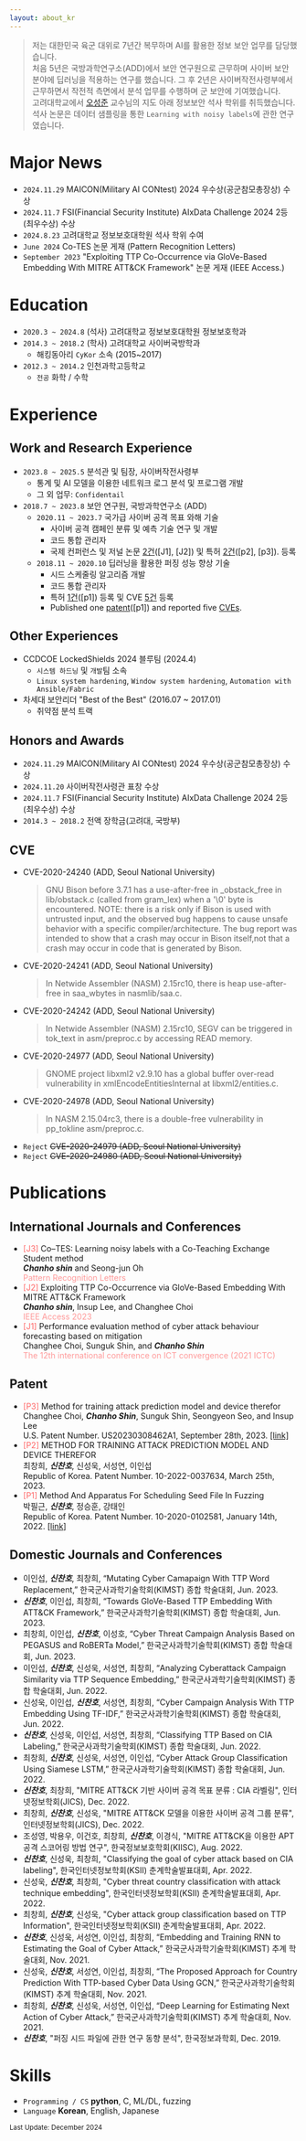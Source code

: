 ```yaml
---
layout: about_kr
---
```


> 저는 대한민국 육군 대위로 7년간 복무하며 AI를 활용한 정보 보안 업무를 담당했습니다.  
> 처음 5년은 국방과학연구소(ADD)에서 보안 연구원으로 근무하며 사이버 보안 분야에 딥러닝을 적용하는 연구를 했습니다.
> 그 후 2년은 사이버작전사령부에서 근무하면서 작전적 측면에서 분석 업무를 수행하며 군 보안에 기여했습니다.  
> 고려대학교에서 [오성준](https://scholar.google.co.kr/citations?user=ebq6ex0AAAAJ) 교수님의 지도 아래 정보보안 석사 학위를 취득했습니다.
> 석사 논문은 데이터 샘플링을 통한 `Learning with noisy labels`에 관한 연구였습니다.


# Major News

- `2024.11.29` MAICON(Military AI CONtest) 2024 우수상(공군참모총장상) 수상
- `2024.11.7` FSI(Financial Security Institute) AIxData Challenge 2024 2등(최우수상) 수상
- `2024.8.23` 고려대학교 정보보호대학원 석사 학위 수여
- `June 2024` Co-TES 논문 게재 (Pattern Recognition Letters)
- `September 2023` "Exploiting TTP Co-Occurrence via GloVe-Based Embedding With MITRE ATT&CK Framework" 논문 게재 (IEEE Access.)

# Education

- `2020.3 ~ 2024.8` (석사) 고려대학교 정보보호대학원 정보보호학과 
- `2014.3 ~ 2018.2` (학사) 고려대학교 사이버국방학과 
    - 해킹동아리 `CyKor` 소속 (2015~2017)
- `2012.3 ~ 2014.2` 인천과학고등학교 
    - `전공` 화학 / 수학

# Experience
## Work and Research Experience

- `2023.8 ~ 2025.5` 분석관 및 팀장, 사이버작전사령부
  - 통계 및 AI 모델을 이용한 네트워크 로그 분석 및 프로그램 개발
  - 그 외 업무: `Confidentail` 
- `2018.7 ~ 2023.8` 보안 연구원, 국방과학연구소 (ADD)
  - `2020.11 ~ 2023.7` 국가급 사이버 공격 목표 와해 기술
    - 사이버 공격 캠페인 분류 및 예측 기술 연구 및 개발  
    - 코드 통합 관리자
    - 국제 컨퍼런스 및 저널 논문 [2건](#publications)([J1], [J2]) 및 특허 [2건](#patent)([p2], [p3]). 등록
  - `2018.11 ~ 2020.10` 딥러닝을 활용한 퍼징 성능 향상 기술
    - 시드 스케줄링 알고리즘 개발
    - 코드 통합 관리자
    - 특허 [1건](#patent)([p1]) 등록 및 CVE [5건](#cve) 등록
    - Published one [patent](#patent)([p1]) and reported five [CVEs](#cve).

## Other Experiences
- CCDCOE LockedShields 2024 블루팀 (2024.4)
  - `시스템 하드닝` 및 `개발`팀 소속
  - `Linux system hardening`, `Window system hardening`, `Automation with Ansible/Fabric`
- 차세대 보안리더 "Best of the Best" (2016.07 ~ 2017.01)
  - 취약점 분석 트랙

## Honors and Awards
- `2024.11.29` MAICON(Military AI CONtest) 2024 우수상(공군참모총장상) 수상
- `2024.11.20` 사이버작전사령관 표창 수상
- `2024.11.7` FSI(Financial Security Institute) AIxData Challenge 2024 2등(최우수상) 수상
- `2014.3 ~ 2018.2` 전액 장학금(고려대, 국방부)

## CVE
- CVE-2020-24240 (ADD, Seoul National University)
    >GNU Bison before 3.7.1 has a use-after-free in _obstack_free in lib/obstack.c (called from gram_lex) when a '\0' byte is encountered. NOTE: there is a risk only if Bison is used with untrusted input, and the observed bug happens to cause unsafe behavior with a specific compiler/architecture. The bug report was intended to show that a crash may occur in Bison itself,not that a crash may occur in code that is generated by Bison.
- CVE-2020-24241 (ADD, Seoul National University)
    >In Netwide Assembler (NASM) 2.15rc10, there is heap use-after-free in saa_wbytes in nasmlib/saa.c.
- CVE-2020-24242 (ADD, Seoul National University)
    >In Netwide Assembler (NASM) 2.15rc10, SEGV can be triggered in tok_text in asm/preproc.c by accessing READ memory.
- CVE-2020-24977 (ADD, Seoul National University)
    >GNOME project libxml2 v2.9.10 has a global buffer over-read vulnerability in xmlEncodeEntitiesInternal at libxml2/entities.c.
- CVE-2020-24978 (ADD, Seoul National University)
    >In NASM 2.15.04rc3, there is a double-free vulnerability in pp_tokline asm/preproc.c.
- ```Reject``` ~~CVE-2020-24979 (ADD, Seoul National University)~~
- ```Reject``` ~~CVE-2020-24980 (ADD, Seoul National University)~~


# Publications
## International Journals and Conferences
- <span style="color:#FF6666">[J3]</span> Co–TES: Learning noisy labels with a Co-Teaching Exchange Student method  
  ***Chanho shin*** and Seong-jun Oh  
  <span style="color:#FF9999">Pattern Recognition Letters</span>
- <span style="color:#FF6666">[J2]</span> Exploiting TTP Co-Occurrence via GloVe-Based Embedding With MITRE ATT&CK Framework  
  ***Chanho shin***, Insup Lee, and Changhee Choi  
  <span style="color:#FF9999">IEEE Access 2023</span>
- <span style="color:#FF6666">[J1]</span> Performance evaluation method of cyber attack behaviour forecasting based on mitigation  
  Changhee Choi, Sunguk Shin, and ***Chanho Shin***  
  <span style="color:#FF9999">The 12th international conference on ICT convergence (2021 ICTC)</span>

## Patent

- <span style="color:#FF6666">[P3]</span> Method for training attack prediction model and device therefor  
    Changhee Choi, ***Chanho Shin***, Sunguk Shin, Seongyeon Seo, and Insup Lee  
    U.S. Patent Number. US20230308462A1, September 28th, 2023. [[link]](https://patents.google.com/patent/US20230308462A1/en)  
- <span style="color:#FF6666">[P2]</span> METHOD FOR TRAINING ATTACK PREDICTION MODEL AND DEVICE THEREFOR  
    최창희, ***신찬호***, 신성욱, 서성연, 이인섭  
    Republic of Korea. Patent Number. 10-2022-0037634, March 25th, 2023.  
- <span style="color:#FF6666">[P1]</span> Method And Apparatus For Scheduling Seed File In Fuzzing  
    박필근, ***신찬호***, 정승훈, 강태인  
    Republic of Korea. Patent Number. 10-2020-0102581, January 14th, 2022. [[link]](https://doi.org/10.8080/1020200102581)

## Domestic Journals and Conferences

- 이인섭, ***신찬호***, 최창희, “Mutating Cyber Camapaign With TTP Word Replacement,” 한국군사과학기술학회(KIMST) 종합 학술대회, Jun. 2023.
- ***신찬호***, 이인섭, 최창희, “Towards GloVe-Based TTP Embedding With ATT&CK Framework,” 한국군사과학기술학회(KIMST) 종합 학술대회, Jun. 2023.
- 최창희, 이인섭, ***신찬호***, 이성호, “Cyber Threat Campaign Analysis Based on PEGASUS and RoBERTa Model,” 한국군사과학기술학회(KIMST) 종합 학술대회, Jun. 2023.
- 이인섭, ***신찬호***, 신성욱, 서성연, 최창희, “Analyzing Cyberattack Campaign Similarity via TTP Sequence Embedding,” 한국군사과학기술학회(KIMST) 종합 학술대회, Jun. 2022.
- 신성욱, 이인섭, ***신찬호***, 서성연, 최창희, “Cyber Campaign Analysis With TTP Embedding Using TF-IDF,” 한국군사과학기술학회(KIMST) 종합 학술대회, Jun. 2022.
- ***신찬호***, 신성욱, 이인섭, 서성연, 최창희, “Classifying TTP Based on CIA Labeling,” 한국군사과학기술학회(KIMST) 종합 학술대회, Jun. 2022.
- 최창희, ***신찬호***, 신성욱, 서성연, 이인섭, “Cyber Attack Group Classification Using Siamese LSTM,” 한국군사과학기술학회(KIMST) 종합 학술대회, Jun. 2022.
- ***신찬호***, 최창희, "MITRE ATT&CK 기반 사이버 공격 목표 분류 : CIA 라벨링", 인터넷정보학회(JICS), Dec. 2022. 
- 최창희, ***신찬호***, 신성욱, "MITRE ATT&CK 모델을 이용한 사이버 공격 그룹 분류", 인터넷정보학회(JICS), Dec. 2022.
- 조성영, 박용우, 이건호, 최창희, ***신찬호***, 이경식, "MITRE ATT&CK을 이용한 APT 공격 스코어링 방법 연구", 한국정보보호학회(KIISC), Aug. 2022.
- ***신찬호***, 신성욱, 최창희, "Classifying the goal of cyber attack based on CIA labeling", 한국인터넷정보학회(KSII) 춘계학술발표대회, Apr. 2022.
- 신성욱, ***신찬호***, 최창희, "Cyber threat country classification with attack technique embedding", 한국인터넷정보학회(KSII) 춘계학술발표대회, Apr. 2022.
- 최창희, ***신찬호***, 신성욱, "Cyber attack group classification based on TTP Information", 한국인터넷정보학회(KSII) 춘계학술발표대회, Apr. 2022.
- ***신찬호***, 신성욱, 서성연, 이인섭, 최창희, “Embedding and Training RNN to Estimating the Goal of Cyber Attack,” 한국군사과학기술학회(KIMST) 추계 학술대회, Nov. 2021.
- 신성욱, ***신찬호***, 서성연, 이인섭,  최창희, “The Proposed Approach for Country Prediction With TTP-based Cyber Data Using GCN,” 한국군사과학기술학회(KIMST) 추계 학술대회, Nov. 2021.
- 최창희, ***신찬호***, 신성욱, 서성연, 이인섭, “Deep Learning for Estimating Next Action of Cyber Attack,” 한국군사과학기술학회(KIMST) 추계 학술대회, Nov. 2021.
- ***신찬호***, "퍼징 시드 파일에 관한 연구 동향 분석", 한국정보과학회, Dec. 2019.


# Skills

- ```Programming / CS```  **python**, C, ML/DL, fuzzing
- ```Language``` **Korean**, English, Japanese


<small> Last Update: December 2024 </small>
